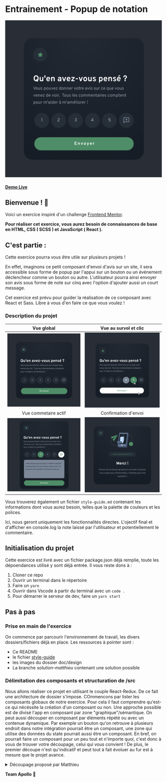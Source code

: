 # Entrainement - Popup de notation

![Design preview](./doc/design/1.%20Desktop.png)
#### **[Demo Live](https://matthieu-munoz.github.io/training_self-review/)**

## Bienvenue ! 👋

Voici un exercice inspiré d'un challenge [Frontend Mentor](https://www.frontendmentor.io).

**Pour réaliser cet exercice, vous aurez besoin de connaissances de base en HTML, CSS ( SCSS ) et JavaScript ( React ).**

## C'est partie :

Cette exercice pourra vous être utile sur plusieurs projets !

En effet, imaginons ce petit composant d'envoi d'avis sur un site, il sera accessible sous forme de popup par l'appui sur un bouton ou un événement déclencheur comme un bouton ou autre. L'utilisateur pourra ainsi envoyer son avis sous forme de note sur cinq avec l'option d'ajouter aussi un court message.

Cet exercice est prévu pour guider la réalisation de ce composant avec React et Sass. Libre à vous d'en faire ce que vous voulez !

### Description du projet

|                    Vue global                     |              Vue au survol et clic              |
| :-----------------------------------------------: | :---------------------------------------------: |
|        ![](./doc/design/1.%20Desktop.png)         | ![](./doc/design/2.%20Desktop%20-%20Active.png) |
|               Vue commetaire actif                |              Confirmation d'envoi               |
| ![](./doc/design/3.%20Desktop%20-%20Comments.png) | ![](./doc/design/4.%20Desktop%20-%20Thanks.png) |

Vous trouverez également un fichier `style-guide.md` contenant les informations dont vous aurez besoin, telles que la palette de couleurs et les polices.

Ici, nous geront uniquement les fonctionnalités directes. L'ojectif final et d'afficher en console.log la note laissé par l'utilisateur et potentiellement le commentaire.

## Initialisation du projet

Cette exercice est livré avec un fichier package.json déjà remplie, toute les dépoendances utilisé y sont déjà entrée.
Il vous reste dons à :

1. Cloner ce repo
2. Ouvrir un terminal dans le répertoire
3. Faire un ```yarn```
4. Ouvrir dans Vscode à partir du terminal avec un ```code . ```
5. Pour démarrer le serveur de dev, faire un ```yarn start```

## Pas à pas

### Prise en main de l'exercice

On commence par parcourir l'environnement de travail, les divers dossiers/fichiers déjà en place.
Les ressources à pointer sont :

- Ce README
- le fichier [style-guide](./style-guide.md)
- les images du dossier doc/design
- La branche *solution-matthieu* contenant une solution possible

### Délimitation des composants et structuration de /src

Nous allons réaliser ce projet en utilisant le couple React-Redux. De ce fait une architecture de dossier s'impose.
COmmencons par lister les composants globaux de notre exercice. Pour cela il faut comprendre qu'est-ce qui nécéssite la création d'un composant ou non.
Une approche possible est de divisé l'app en composant par zone "graphique"/sémantique. On peut aussi découper en composant par éléments répété ou avec un contenue dynamique. Par exemple un bouton qu'on retrouve à plusieurs endroit dans notre intégration pourrait être un composant, une zone qui utilise des données du state pourrait aussi être un composant.
En bref, on pourrait faire un composant pour un peu tout et n'importe quoi, c'est donc à vous de trouver votre découpage, celui qui vous convient !
De plus, le premier découpe n'est qu'indicatif et peut tout à fait évoluer au fur est à mesure que le projet avance.

<details>
  <summary>Découpage proposé par Matthieu</summary>
  
  Spoiler text. Note that it's important to have a space after the summary tag. You should be able to write any markdown you want inside the `<details>` tag... just make sure you close `<details>` afterward.
  
  ```javascript
  console.log("I'm a code block!");
  ```
  
</details>

**Team Apollo** 🚀
